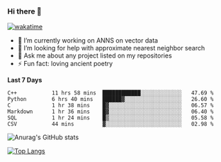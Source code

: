 ### Hi there 👋

[![wakatime](https://wakatime.com/badge/user/8906da98-c623-4aff-ac00-99cb42e09b38.svg)](https://wakatime.com/@8906da98-c623-4aff-ac00-99cb42e09b38)

- 🔭 I’m currently working on ANNS on vector data
- 🤔 I’m looking for help with approximate nearest neighbor search
- 💬 Ask me about any project listed on my repositories
- ⚡ Fun fact: loving ancient poetry


**Last 7 Days**
<!--START_SECTION:waka-->

```text
C++           11 hrs 58 mins  ████████████░░░░░░░░░░░░░   47.69 %
Python        6 hrs 40 mins   ██████▓░░░░░░░░░░░░░░░░░░   26.60 %
C             1 hr 38 mins    █▓░░░░░░░░░░░░░░░░░░░░░░░   06.57 %
Markdown      1 hr 36 mins    █▓░░░░░░░░░░░░░░░░░░░░░░░   06.40 %
SQL           1 hr 24 mins    █▒░░░░░░░░░░░░░░░░░░░░░░░   05.58 %
CSV           44 mins         ▓░░░░░░░░░░░░░░░░░░░░░░░░   02.98 %
```

<!--END_SECTION:waka-->

![Anurag's GitHub stats](https://github-readme-stats.vercel.app/api?username=matchyc&count_private=true&show_icons=true&theme=vue)

[![Top Langs](https://github-readme-stats.vercel.app/api/top-langs/?username=matchyc&langs_count=4&&hide=perl,raku,html,javascript,shell,roff,prolog)](https://github.com/anuraghazra/github-readme-stats)
